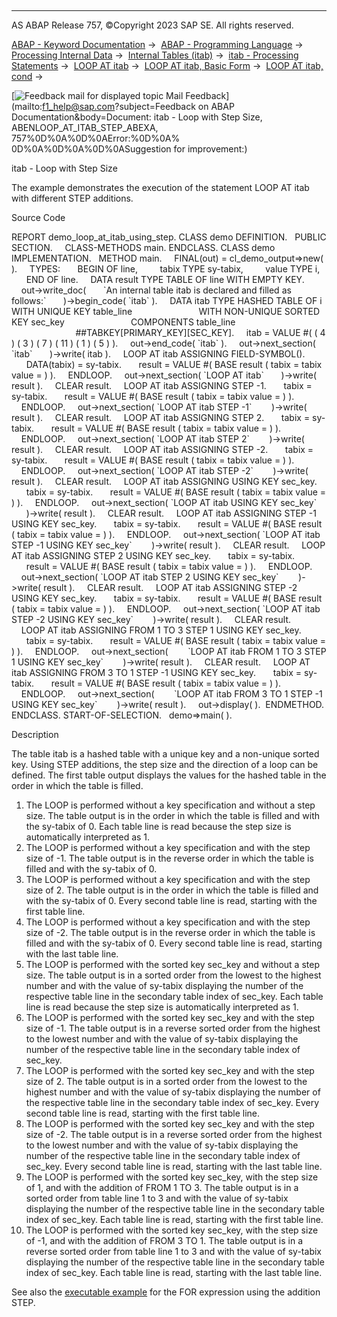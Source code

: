   

* * *

AS ABAP Release 757, ©Copyright 2023 SAP SE. All rights reserved.

[ABAP - Keyword Documentation](javascript:call_link\('abenabap.htm'\)) →  [ABAP - Programming Language](javascript:call_link\('abenabap_reference.htm'\)) →  [Processing Internal Data](javascript:call_link\('abenabap_data_working.htm'\)) →  [Internal Tables (itab)](javascript:call_link\('abenitab.htm'\)) →  [itab - Processing Statements](javascript:call_link\('abentable_processing_statements.htm'\)) →  [LOOP AT itab](javascript:call_link\('abaploop_at_itab_variants.htm'\)) →  [LOOP AT itab, Basic Form](javascript:call_link\('abaploop_at_itab.htm'\)) →  [LOOP AT itab, cond](javascript:call_link\('abaploop_at_itab_cond.htm'\)) → 

 [![](Mail.gif?object=Mail.gif&sap-language=EN "Feedback mail for displayed topic") Mail Feedback](mailto:f1_help@sap.com?subject=Feedback on ABAP Documentation&body=Document: itab - Loop with Step Size, ABENLOOP_AT_ITAB_STEP_ABEXA, 757%0D%0A%0D%0AError:%0D%0A%
0D%0A%0D%0A%0D%0ASuggestion for improvement:)

itab - Loop with Step Size

The example demonstrates the execution of the statement LOOP AT itab with different STEP additions.

Source Code   

REPORT demo\_loop\_at\_itab\_using\_step.
CLASS demo DEFINITION.
  PUBLIC SECTION.
    CLASS-METHODS main.
ENDCLASS.
CLASS demo IMPLEMENTATION.
  METHOD main.
    FINAL(out) = cl\_demo\_output=>new( ).
    TYPES:
      BEGIN OF line,
        tabix TYPE sy-tabix,
        value TYPE i,
      END OF line.
    DATA result TYPE TABLE OF line WITH EMPTY KEY.
    out->write\_doc(
      \`An internal table itab is declared and filled as follows:\`
      )->begin\_code( \`itab\` ).
    DATA itab TYPE HASHED TABLE OF i WITH UNIQUE KEY table\_line
                          WITH NON-UNIQUE SORTED KEY sec\_key
                          COMPONENTS table\_line
                          ##TABKEY\[PRIMARY\_KEY\]\[SEC\_KEY\].
    itab = VALUE #( ( 4 ) ( 3 ) ( 7 ) ( 11 ) ( 1 ) ( 5 ) ).
    out->end\_code( \`itab\` ).
    out->next\_section( \`itab\`
      )->write( itab ).
    LOOP AT itab ASSIGNING FIELD-SYMBOL(<fs>).
      DATA(tabix) = sy-tabix.
      result = VALUE #( BASE result ( tabix = tabix value = <fs> ) ).
    ENDLOOP.
    out->next\_section( \`LOOP AT itab\`
      )->write( result ).
    CLEAR result.
    LOOP AT itab ASSIGNING <fs> STEP -1.
      tabix = sy-tabix.
      result = VALUE #( BASE result ( tabix = tabix value = <fs> ) ).
    ENDLOOP.
    out->next\_section( \`LOOP AT itab STEP -1\`
       )->write( result ).
    CLEAR result.
    LOOP AT itab ASSIGNING <fs> STEP 2.
      tabix = sy-tabix.
      result = VALUE #( BASE result ( tabix = tabix value = <fs> ) ).
    ENDLOOP.
    out->next\_section( \`LOOP AT itab STEP 2\`
       )->write( result ).
    CLEAR result.
    LOOP AT itab ASSIGNING <fs> STEP -2.
      tabix = sy-tabix.
      result = VALUE #( BASE result ( tabix = tabix value = <fs> ) ).
    ENDLOOP.
    out->next\_section( \`LOOP AT itab STEP -2\`
       )->write( result ).
    CLEAR result.
    LOOP AT itab ASSIGNING <fs> USING KEY sec\_key.
      tabix = sy-tabix.
      result = VALUE #( BASE result ( tabix = tabix value = <fs> ) ).
    ENDLOOP.
    out->next\_section( \`LOOP AT itab USING KEY sec\_key\`
      )->write( result ).
    CLEAR result.
    LOOP AT itab ASSIGNING <fs> STEP -1 USING KEY sec\_key.
      tabix = sy-tabix.
      result = VALUE #( BASE result ( tabix = tabix value = <fs> ) ).
    ENDLOOP.
    out->next\_section( \`LOOP AT itab STEP -1 USING KEY sec\_key\`
       )->write( result ).
    CLEAR result.
    LOOP AT itab ASSIGNING <fs> STEP 2 USING KEY sec\_key.
      tabix = sy-tabix.
      result = VALUE #( BASE result ( tabix = tabix value = <fs> ) ).
    ENDLOOP.
    out->next\_section( \`LOOP AT itab STEP 2 USING KEY sec\_key\`
       )->write( result ).
    CLEAR result.
    LOOP AT itab ASSIGNING <fs> STEP -2 USING KEY sec\_key.
      tabix = sy-tabix.
      result = VALUE #( BASE result ( tabix = tabix value = <fs> ) ).
    ENDLOOP.
    out->next\_section( \`LOOP AT itab STEP -2 USING KEY sec\_key\`
       )->write( result ).
    CLEAR result.
    LOOP AT itab ASSIGNING <fs> FROM 1 TO 3 STEP 1 USING KEY sec\_key.
      tabix = sy-tabix.
      result = VALUE #( BASE result ( tabix = tabix value = <fs> ) ).
    ENDLOOP.
    out->next\_section(
       \`LOOP AT itab FROM 1 TO 3 STEP 1 USING KEY sec\_key\`
       )->write( result ).
    CLEAR result.
    LOOP AT itab ASSIGNING <fs> FROM 3 TO 1 STEP -1 USING KEY sec\_key.
      tabix = sy-tabix.
      result = VALUE #( BASE result ( tabix = tabix value = <fs> ) ).
    ENDLOOP.
    out->next\_section(
       \`LOOP AT itab FROM 3 TO 1 STEP -1 USING KEY sec\_key\`
       )->write( result ).
    out->display( ).  ENDMETHOD.
ENDCLASS.
START-OF-SELECTION.
  demo=>main( ).

Description   

The table itab is a hashed table with a unique key and a non-unique sorted key. Using STEP additions, the step size and the direction of a loop can be defined. The first table output displays the values for the hashed table in the order in which the table is filled.

1.  The LOOP is performed without a key specification and without a step size. The table output is in the order in which the table is filled and with the sy-tabix of 0. Each table line is read because the step size is automatically interpreted as 1.
2.  The LOOP is performed without a key specification and with the step size of -1. The table output is in the reverse order in which the table is filled and with the sy-tabix of 0.
3.  The LOOP is performed without a key specification and with the step size of 2. The table output is in the order in which the table is filled and with the sy-tabix of 0. Every second table line is read, starting with the first table line.
4.  The LOOP is performed without a key specification and with the step size of -2. The table output is in the reverse order in which the table is filled and with the sy-tabix of 0. Every second table line is read, starting with the last table line.
5.  The LOOP is performed with the sorted key sec\_key and without a step size. The table output is in a sorted order from the lowest to the highest number and with the value of sy-tabix displaying the number of the respective table line in the secondary table index of sec\_key. Each table line is read because the step size is automatically interpreted as 1.
6.  The LOOP is performed with the sorted key sec\_key and with the step size of -1. The table output is in a reverse sorted order from the highest to the lowest number and with the value of sy-tabix displaying the number of the respective table line in the secondary table index of sec\_key.
7.  The LOOP is performed with the sorted key sec\_key and with the step size of 2. The table output is in a sorted order from the lowest to the highest number and with the value of sy-tabix displaying the number of the respective table line in the secondary table index of sec\_key. Every second table line is read, starting with the first table line.
8.  The LOOP is performed with the sorted key sec\_key and with the step size of -2. The table output is in a reverse sorted order from the highest to the lowest number and with the value of sy-tabix displaying the number of the respective table line in the secondary table index of sec\_key. Every second table line is read, starting with the last table line.
9.  The LOOP is performed with the sorted key sec\_key, with the step size of 1, and with the addition of FROM 1 TO 3. The table output is in a sorted order from table line 1 to 3 and with the value of sy-tabix displaying the number of the respective table line in the secondary table index of sec\_key. Each table line is read, starting with the first table line.
10.  The LOOP is performed with the sorted key sec\_key, with the step size of -1, and with the addition of FROM 3 TO 1. The table output is in a reverse sorted order from table line 1 to 3 and with the value of sy-tabix displaying the number of the respective table line in the secondary table index of sec\_key. Each table line is read, starting with the last table line.

See also the [executable example](javascript:call_link\('abentable_cmprhnsns_step_abexa.htm'\)) for the FOR expression using the addition STEP.